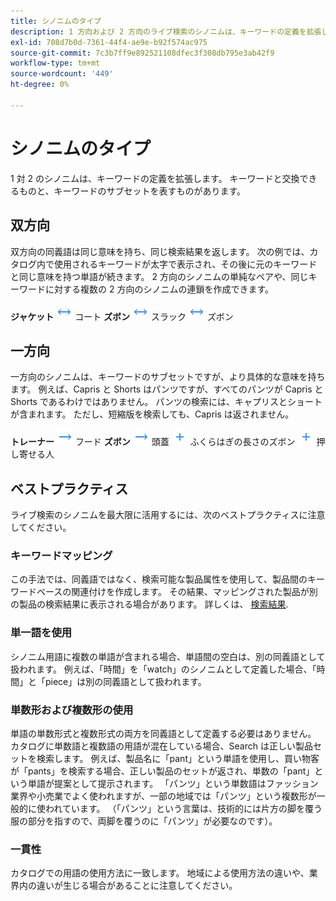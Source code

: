```yaml
---
title: シノニムのタイプ
description: 1 方向および 2 方向のライブ検索のシノニムは、キーワードの定義を拡張します。
exl-id: 708d7b0d-7361-44f4-ae9e-b92f574ac975
source-git-commit: 7c3b7ff9e892521108dfec3f308db795e3ab42f9
workflow-type: tm+mt
source-wordcount: '449'
ht-degree: 0%

---
```


# シノニムのタイプ

1 対 2 のシノニムは、キーワードの定義を拡張します。 キーワードと交換できるものと、キーワードのサブセットを表すものがあります。

## 双方向

双方向の同義語は同じ意味を持ち、同じ検索結果を返します。 次の例では、カタログ内で使用されるキーワードが太字で表示され、その後に元のキーワードと同じ意味を持つ単語が続きます。 2 方向のシノニムの単純なペアや、同じキーワードに対する複数の 2 方向のシノニムの連鎖を作成できます。

**ジャケット** ![双方向セレクター](assets/btn-two-way.png) コート
**ズボン** ![双方向セレクター](assets/btn-two-way.png) スラック ![双方向セレクター](assets/btn-two-way.png) ズボン

## 一方向

一方向のシノニムは、キーワードのサブセットですが、より具体的な意味を持ちます。 例えば、Capris と Shorts はパンツですが、すべてのパンツが Capris と Shorts であるわけではありません。 パンツの検索には、キャプリスとショートが含まれます。 ただし、短縮版を検索しても、Capris は返されません。

**トレーナー** ![一方向セレクター](assets/btn-one-way.png) フード
**ズボン** ![一方向セレクター](assets/btn-one-way.png) 頭蓋 ![複数の一方向セレクター](assets/btn-multiple-one-way.png) ふくらはぎの長さのズボン ![複数の一方向セレクター](assets/btn-multiple-one-way.png) 押し寄せる人

## ベストプラクティス

ライブ検索のシノニムを最大限に活用するには、次のベストプラクティスに注意してください。

### キーワードマッピング

この手法では、同義語ではなく、検索可能な製品属性を使用して、製品間のキーワードベースの関連付けを作成します。 その結果、マッピングされた製品が別の製品の検索結果に表示される場合があります。 詳しくは、 [検索結果](https://docs.magento.com/user-guide/catalog/search-results.html).

### 単一語を使用

シノニム用語に複数の単語が含まれる場合、単語間の空白は、別の同義語として扱われます。 例えば、「時間」を「watch」のシノニムとして定義した場合、「時間」と「piece」は別の同義語として扱われます。

### 単数形および複数形の使用

単語の単数形式と複数形式の両方を同義語として定義する必要はありません。 カタログに単数語と複数語の用語が混在している場合、Search は正しい製品セットを検索します。 例えば、製品名に「pant」という単語を使用し、買い物客が「pants」を検索する場合、正しい製品のセットが返され、単数の「pant」という単語が提案として提示されます。 「パンツ」という単数語はファッション業界や小売業でよく使われますが、一部の地域では「パンツ」という複数形が一般的に使われています。 （「パンツ」という言葉は、技術的には片方の脚を覆う服の部分を指すので、両脚を覆うのに「パンツ」が必要なのです）。

### 一貫性

カタログでの用語の使用方法に一致します。 地域による使用方法の違いや、業界内の違いが生じる場合があることに注意してください。
